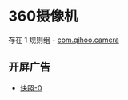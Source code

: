 # 360摄像机

存在 1 规则组 - [com.qihoo.camera](/src/apps/com.qihoo.camera.ts)

## 开屏广告

- [快照-0](https://i.gkd.li/import/12846783)
